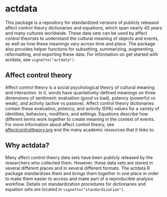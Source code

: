 
<!-- README.md is generated from README.Rmd. Please edit that file -->

# actdata

<!-- badges: start -->
<!-- badges: end -->

This package is a repository for standardized versions of publicly
released affect control theory dictionaries and equations, which span
nearly 45 years and many cultures worldwide. These data sets can be used
by affect control theorists to understand the cultural meaning of
objects and events, as well as how these meanings vary across time and
place. The package also provides helper functions for subsetting,
summarizing, augmenting, reformatting, and exporting these data. For
information on get started with actdata, see `vignette("actdata")`.

## Affect control theory

Affect control theory is a social psychological theory of cultural
meaning and interaction. In it, words have quantatively-defined meanings
on three dimensions of sentiment: evaluation (good vs bad), potency
(powerful vs weak), and activity (active vs passive). Affect control
theory dictionaries contain these evaluation, potency, and activity
(EPA) values for a variety of identities, behaviors, modifiers, and
settings. Equations describe how different terms work together to create
meaning in the context of events. For more information about affect
control theory, see
[affectcontroltheory.org](http://affectcontroltheory.org/the-theory/overview/)
and the many academic resources that it links to.

## Why actdata?

Many affect control theory data sets have been publicly released by the
researchers who collected them. However, these data sets are stored in
several different places and in several different formats. The actdata R
package standardizes them and brings them together in one place in order
to make them easier to access and make part of a reproducible analysis
workflow. Details on standardization procedures for dictionaries and
equation sets are located in `vignette("standardization")`.
